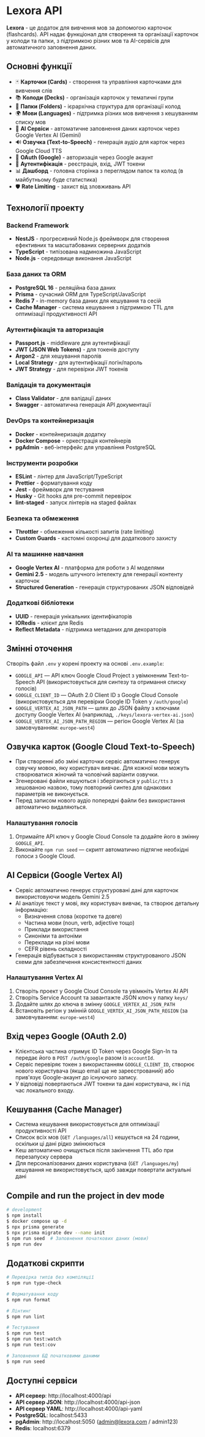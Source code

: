 # Lexora API

**Lexora** - це додаток для вивчення мов за допомогою карточок (flashcards). API надає функціонал для створення та організації карточок у колоди та папки, з підтримкою різних мов та AI-сервісів для автоматичного заповнення даних.

## Основні функції

- 🃏 **Карточки (Cards)** - створення та управління карточками для вивчення слів
- 📚 **Колоди (Decks)** - організація карточок у тематичні групи
- 📁 **Папки (Folders)** - ієрархічна структура для організації колод
- 🌍 **Мови (Languages)** - підтримка різних мов вивчення з кешуванням списку мов
- 🤖 **AI Сервіси** - автоматичне заповнення даних карточок через Google Vertex AI (Gemini)
- 🔊 **Озвучка (Text-to-Speech)** - генерація аудіо для карток через Google Cloud TTS
- 🔐 **OAuth (Google)** - авторизація через Google акаунт
- 👤 **Аутентифікація** - реєстрація, вхід, JWT токени
- 📊 **Дашборд** - головна сторінка з переглядом папок та колод (в майбутньому буде статистика)
- 🛡️ **Rate Limiting** - захист від зловживань API

## Технології проекту

### Backend Framework

- **NestJS** - прогресивний Node.js фреймворк для створення ефективних та масштабованих серверних додатків
- **TypeScript** - типізована надмножина JavaScript
- **Node.js** - середовище виконання JavaScript

### База даних та ORM

- **PostgreSQL 16** - реляційна база даних
- **Prisma** - сучасний ORM для TypeScript/JavaScript
- **Redis 7** - in-memory база даних для кешування та сесій
- **Cache Manager** - система кешування з підтримкою TTL для оптимізації продуктивності API

### Аутентифікація та авторизація

- **Passport.js** - middleware для аутентифікації
- **JWT (JSON Web Tokens)** - для токенів доступу
- **Argon2** - для хешування паролів
- **Local Strategy** - для аутентифікації логін/пароль
- **JWT Strategy** - для перевірки JWT токенів

### Валідація та документація

- **Class Validator** - для валідації даних
- **Swagger** - автоматична генерація API документації

### DevOps та контейнеризація

- **Docker** - контейнеризація додатку
- **Docker Compose** - оркестрація контейнерів
- **pgAdmin** - веб-інтерфейс для управління PostgreSQL

### Інструменти розробки

- **ESLint** - лінтер для JavaScript/TypeScript
- **Prettier** - форматування коду
- **Jest** - фреймворк для тестування
- **Husky** - Git hooks для pre-commit перевірок
- **lint-staged** - запуск лінтерів на staged файлах

### Безпека та обмеження

- **Throttler** - обмеження кількості запитів (rate limiting)
- **Custom Guards** - кастомні охоронці для додаткового захисту

### AI та машинне навчання

- **Google Vertex AI** - платформа для роботи з AI моделями
- **Gemini 2.5** - модель штучного інтелекту для генерації контенту карточок
- **Structured Generation** - генерація структурованих JSON відповідей

### Додаткові бібліотеки

- **UUID** - генерація унікальних ідентифікаторів
- **IORedis** - клієнт для Redis
- **Reflect Metadata** - підтримка метаданих для декораторів

## Змінні оточення

Створіть файл `.env` у корені проекту на основі `.env.example`:

- `GOOGLE_API` — API ключ Google Cloud Project з увімкненим Text-to-Speech API (використовується для синтезу та отримання списку голосів)
- `GOOGLE_CLIENT_ID` — OAuth 2.0 Client ID з Google Cloud Console (використовується для перевірки Google ID Token у `/auth/google`)
- `GOOGLE_VERTEX_AI_JSON_PATH` — шлях до JSON файлу з ключами доступу Google Vertex AI (наприклад, `./keys/lexora-vertex-ai.json`)
- `GOOGLE_VERTEX_AI_JSON_PATH_REGION` — регіон Google Vertex AI (за замовчуванням: `europe-west4`)

## Озвучка карток (Google Cloud Text-to-Speech)

- При створенні або зміні карточки сервіс автоматично генерує озвучку мовою, яку користувач вивчає. Для кожної мови можуть створюватися жіночий та чоловічий варіанти озвучки.
- Згенеровані файли кешуються і зберігаються у `public/tts` з хешованою назвою, тому повторний синтез для однакових параметрів не виконується.
- Перед записом нового аудіо попередні файли без використання автоматично видаляються.

### Налаштування голосів

1. Отримайте API ключ у Google Cloud Console та додайте його в змінну `GOOGLE_API`.
2. Виконайте `npm run seed` — скрипт автоматично підтягне необхідні голоси з Google Cloud.

## AI Сервіси (Google Vertex AI)

- Сервіс автоматично генерує структуровані дані для карточок використовуючи модель Gemini 2.5
- AI аналізує текст у мові, яку користувач вивчає, та створює детальну інформацію:
  - Визначення слова (коротке та довге)
  - Частина мови (noun, verb, adjective тощо)
  - Приклади використання
  - Синоніми та антоніми
  - Переклади на різні мови
  - CEFR рівень складності
- Генерація відбувається з використанням структурованого JSON схеми для забезпечення консистентності даних

### Налаштування Vertex AI

1. Створіть проект у Google Cloud Console та увімкніть Vertex AI API
2. Створіть Service Account та завантажте JSON ключ у папку `keys/`
3. Додайте шлях до ключа в змінну `GOOGLE_VERTEX_AI_JSON_PATH`
4. Встановіть регіон у змінній `GOOGLE_VERTEX_AI_JSON_PATH_REGION` (за замовчуванням: `europe-west4`)

## Вхід через Google (OAuth 2.0)

- Клієнтська частина отримує ID Token через Google Sign-In та передає його в `POST /auth/google` разом із `accountId`.
- Сервіс перевіряє токен з використанням `GOOGLE_CLIENT_ID`, створює нового користувача (якщо email ще не зареєстрований) або прив'язує Google-акаунт до існуючого запису.
- У відповіді повертаються JWT токени та дані користувача, як і під час локального входу.

## Кешування (Cache Manager)

- Система кешування використовується для оптимізації продуктивності API
- Список всіх мов (`GET /languages/all`) кешується на 24 години, оскільки ці дані рідко змінюються
- Кеш автоматично очищується після закінчення TTL або при перезапуску сервера
- Для персоналізованих даних користувача (`GET /languages/my`) кешування не використовується, щоб завжди повертати актуальні дані

## Compile and run the project in dev mode

```bash
# development
$ npm install
$ docker compose up -d
$ npx prisma generate
$ npx prisma migrate dev --name init
$ npm run seed  # Заповнення початкових даних (мови)
$ npm run dev
```

## Додаткові скрипти

```bash
# Перевірка типів без компіляції
$ npm run type-check

# Форматування коду
$ npm run format

# Лінтинг
$ npm run lint

# Тестування
$ npm run test
$ npm run test:watch
$ npm run test:cov

# Заповнення БД початковими даними
$ npm run seed
```

## Доступні сервіси

- **API сервер**: http://localhost:4000/api
- **API сервер JSON**: http://localhost:4000/api-json
- **API сервер YAML**: http://localhost:4000/api-yaml
- **PostgreSQL**: localhost:5433
- **pgAdmin**: http://localhost:5050 (admin@lexora.com / admin123)
- **Redis**: localhost:6379
